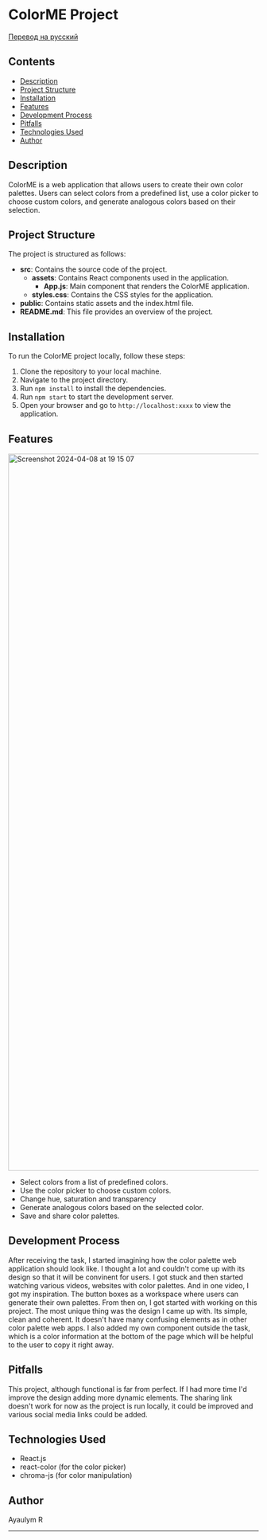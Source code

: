 
# ColorME Project
[Перевод на русский](README.ru.md)

## Contents 
- [Description](#description) 
- [Project Structure](#project-structure) 
- [Installation](#installation) 
- [Features](#features)
- [Development Process](#development-process)
- [Pitfalls](#pitfalls)
- [Technologies Used](#technologies-used) 
- [Author](#author) 
 

## Description
ColorME is a web application that allows users to create their own color palettes. Users can select colors from a predefined list, use a color picker to choose custom colors, and generate analogous colors based on their selection.

## Project Structure
The project is structured as follows:

- **src**: Contains the source code of the project.
  - **assets**: Contains React components used in the application.
    - **App.js**: Main component that renders the ColorME application.
  - **styles.css**: Contains the CSS styles for the application.
- **public**: Contains static assets and the index.html file.
- **README.md**: This file provides an overview of the project.

## Installation
To run the ColorME project locally, follow these steps:
1. Clone the repository to your local machine.
2. Navigate to the project directory.
3. Run  `npm install`  to install the dependencies.
4. Run  `npm start`  to start the development server.
5. Open your browser and go to  `http://localhost:xxxx`  to view the application.

## Features
<img width="1440" alt="Screenshot 2024-04-08 at 19 15 07" src="https://github.com/vivamichu/Color_Palette/assets/92267183/a46883f9-ff3f-44ea-b934-e472b4c2b76b">

- Select colors from a list of predefined colors.
- Use the color picker to choose custom colors.
- Change hue, saturation and transparency
- Generate analogous colors based on the selected color.
- Save and share color palettes.

## Development Process

After receiving the task, I started imagining how the color palette web application should look like. I thought a lot and couldn't come up with its design so that it will be convinent for users. I got stuck and then started watching various videos, websites with color palettes. And in one video, I got my inspiration. The button boxes as a workspace where users can generate their own palettes. From then on, I got started with working on this project. The most unique thing was the design I came up with. Its simple, clean and coherent. It doesn't have many confusing elements as in other color palette web apps. I also added my own component outside the task, which is a color information at the bottom of the page which will be helpful to the user to copy it right away.

## Pitfalls

This project, although functional is far from perfect. If I had more time I'd improve the design adding more dynamic elements. The sharing link doesn't work for now as the project is run locally, it could be improved and various social media links could be added. 

## Technologies Used 
- React.js
- react-color (for the color picker)
- chroma-js (for color manipulation)

## Author
Ayaulym R

---


